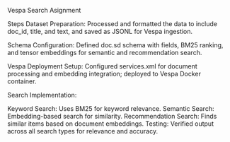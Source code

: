 Vespa Search Asignment

Steps
Dataset Preparation: Processed and formatted the data to include doc_id, title, and text, and saved as JSONL for Vespa ingestion.

Schema Configuration: Defined doc.sd schema with fields, BM25 ranking, and tensor embeddings for semantic and recommendation search.

Vespa Deployment Setup: Configured services.xml for document processing and embedding integration; deployed to Vespa Docker container.

Search Implementation:

Keyword Search: Uses BM25 for keyword relevance.
Semantic Search: Embedding-based search for similarity.
Recommendation Search: Finds similar items based on document embeddings.
Testing: Verified output across all search types for relevance and accuracy.
